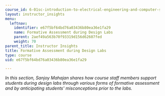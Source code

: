 ```yaml
---
course_id: 6-01sc-introduction-to-electrical-engineering-and-computer-science-i-spring-2011
layout: instructor_insights
menu:
  leftnav:
    identifier: e67f5bf64bd76a03436b80ea36e1fa29
    name: Formative Assessment during Design Labs
    parent: 2aef49a563b70f93319d156d62607fed
    weight: 70
parent_title: Instructor Insights
title: Formative Assessment during Design Labs
type: course
uid: e67f5bf64bd76a03436b80ea36e1fa29

---
```


_In this section, Sanjoy Mahajan shares how course staff members support students during design labs through various forms of formative assessment and by anticipating students' misconceptions prior to the labs._